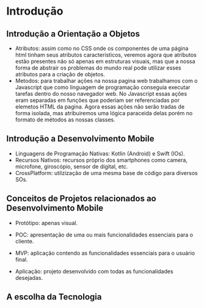 # Introdução

## Introdução a Orientação a Objetos

- Atributos: assim como no CSS onde os componentes de uma página html tinham seus atributos caracteristicos, veremos agora que atributos estão presentes não só apenas em estruturas visuais, mas que a nossa forma de abstrair os problemas do mundo real pode utilizar esses atributos para a criação de objetos.
- Metodos: para trabalhar ações na nossa pagina web trabalhamos com o Javascript que como linguagem de programação conseguia executar tarefas dentro do nosso navegador web. No Javascript essas ações eram separadas em funções que poderiam ser referenciadas por elemetos HTML da pagina. Agora essas ações não serão tradas de forma isolada, mas atribuiremos uma lógica paraceida delas porém no formato de métodos as nossas classes.

## Introdução a Desenvolvimento Mobile

- Linguagens de Programação Nativas: Kotlin (Android) e Swift (IOs).
- Recursos Nativos: recursos próprio dos smartphones como camera, microfone, giroscópio, sensor de digital, etc.
- CrossPlatform: utilzização de uma mesma base de código para diversos SOs.

## Conceitos de Projetos relacionados ao Desenvolvimento Mobile

- Protótipo: apenas visual.

- POC: apresentação de uma ou mais funcionalidades essenciais para o cliente.

- MVP: aplicação contendo as funcionalidades essenciais para o usuário final.

- Aplicação: projeto desenvolvido com todas as funcionalidades desejadas.

## A escolha da Tecnologia



